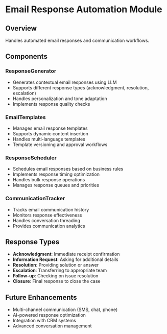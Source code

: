 # Email Response Automation Module

## Overview
Handles automated email responses and communication workflows.

## Components

### ResponseGenerator
- Generates contextual email responses using LLM
- Supports different response types (acknowledgment, resolution, escalation)
- Handles personalization and tone adaptation
- Implements response quality checks

### EmailTemplates
- Manages email response templates
- Supports dynamic content insertion
- Handles multi-language templates
- Template versioning and approval workflows

### ResponseScheduler
- Schedules email responses based on business rules
- Implements response timing optimization
- Handles bulk response operations
- Manages response queues and priorities

### CommunicationTracker
- Tracks email communication history
- Monitors response effectiveness
- Handles conversation threading
- Provides communication analytics

## Response Types
- **Acknowledgment**: Immediate receipt confirmation
- **Information Request**: Asking for additional details
- **Resolution**: Providing solution or answer
- **Escalation**: Transferring to appropriate team
- **Follow-up**: Checking on issue resolution
- **Closure**: Final response to close the case

## Future Enhancements
- Multi-channel communication (SMS, chat, phone)
- AI-powered response optimization
- Integration with CRM systems
- Advanced conversation management



